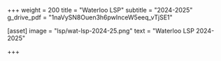 +++
weight = 200
title = "Waterloo LSP"
subtitle = "2024-2025"
g_drive_pdf = "1naVySN8Ouen3h6pwInceW5eeq_vTjSE1"


[asset]
  image = "lsp/wat-lsp-2024-25.png"
  text = "Waterloo LSP 2024-2025"


+++

